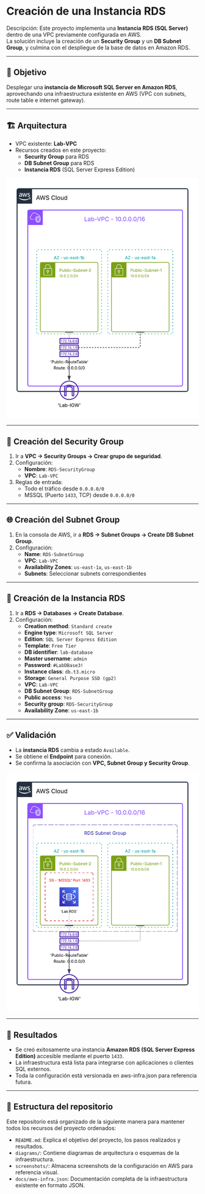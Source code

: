 # Creación de una Instancia RDS

Descripción: Este proyecto implementa una **Instancia RDS (SQL Server)** dentro de una VPC previamente configurada en AWS.  
La solución incluye la creación de un **Security Group** y un **DB Subnet Group**, y culmina con el despliegue de la base de datos en Amazon RDS.

---

## 📌 Objetivo
Desplegar una **instancia de Microsoft SQL Server en Amazon RDS**, aprovechando una infraestructura existente en AWS (VPC con subnets, route table e internet gateway).

---

## 🏗️ Arquitectura

- VPC existente: **Lab-VPC**
- Recursos creados en este proyecto:
  - **Security Group** para RDS
  - **DB Subnet Group** para RDS
  - **Instancia RDS** (SQL Server Express Edition)

![Diagrama de arquitectura inicial](./diagrams/diagram-1.png) 

---

## 🔐 Creación del Security Group

1. Ir a **VPC → Security Groups → Crear grupo de seguridad**.
2. Configuración:
   - **Nombre**: `RDS-SecurityGroup`
   - **VPC**: `Lab-VPC`
3. Reglas de entrada:
   - Todo el tráfico desde `0.0.0.0/0`
   - MSSQL (Puerto `1433`, TCP) desde `0.0.0.0/0`

---

## 🌐 Creación del Subnet Group

1. En la consola de AWS, ir a **RDS → Subnet Groups → Create DB Subnet Group**.
2. Configuración:
   - **Name**: `RDS-SubnetGroup`
   - **VPC**: `Lab-VPC`
   - **Availability Zones**: `us-east-1a`, `us-east-1b`
   - **Subnets**: Seleccionar subnets correspondientes

---

## 💾 Creación de la Instancia RDS

1. Ir a **RDS → Databases → Create Database**.
2. Configuración:
   - **Creation method**: `Standard create`
   - **Engine type**: `Microsoft SQL Server`
   - **Edition**: `SQL Server Express Edition`
   - **Template**: `Free Tier`
   - **DB identifier**: `lab-database`
   - **Master username**: `admin`
   - **Password**: `#LabDBase3!`
   - **Instance class**: `db.t3.micro`
   - **Storage**: `General Purpose SSD (gp2)`
   - **VPC**: `Lab-VPC`
   - **DB Subnet Group**: `RDS-SubnetGroup`
   - **Public access**: `Yes`
   - **Security group**: `RDS-SecurityGroup`
   - **Availability Zone**: `us-east-1b`

---

## ✅ Validación

- La **instancia RDS** cambia a estado `Available`.
- Se obtiene el **Endpoint** para conexión.
- Se confirma la asociación con **VPC, Subnet Group y Security Group**.

![Diagrama de arquitectura final](./diagrams/diagram-2.png) 

---

## 🎯 Resultados

- Se creó exitosamente una instancia **Amazon RDS (SQL Server Express Edition)** accesible mediante el puerto `1433`.
- La infraestructura está lista para integrarse con aplicaciones o clientes SQL externos.
- Toda la configuración está versionada en aws-infra.json para referencia futura.

---

## 📂 Estructura del repositorio

Este repositorio está organizado de la siguiente manera para mantener todos los recursos del proyecto ordenados:

- `README.md`: Explica el objetivo del proyecto, los pasos realizados y resultados.
- `diagrams/`: Contiene diagramas de arquitectura o esquemas de la infraestructura.
- `screenshots/`: Almacena screenshots de la configuración en AWS para referencia visual.
- `docs/aws-infra.json`: Documentación completa de la infraestructura existente en formato JSON.
